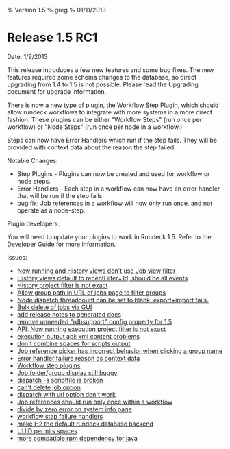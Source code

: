 % Version 1.5
% greg
% 01/11/2013

Release 1.5 RC1
===========

Date: 1/9/2013

This release introduces a few new features and some bug fixes. The new features required some schema changes to the database, so 
direct upgrading from 1.4 to 1.5 is not possible.  Please read the Upgrading document for upgrade information.

There is now a new type of plugin, the Workflow Step Plugin, which should allow rundeck workflows to integrate with more systems in a more direct fashion. These plugins can be either "Workflow Steps" (run once per workflow) or "Node Steps" (run once per node in a workflow.)

Steps can now have Error Handlers which run if the step fails. They will be provided with context data about the reason the step failed.

Notable Changes:

* Step Plugins - Plugins can now be created and used for workflow or node steps. 
* Error Handlers - Each step in a workflow can now have an error handler that will be run if the step fails. 
* bug fix: Job references in a workflow will now only run once, and not operate as a node-step.

Plugin developers:

You will need to update your plugins to work in Rundeck 1.5. Refer to the Developer Guide for more information.

Issues:

* [Now running and History views don't use Job view filter](https://github.com/dtolabs/rundeck/issues/273)
* [History views default to recentFilter=1d, should be all events](https://github.com/dtolabs/rundeck/issues/272)
* [History project filter is not exact](https://github.com/dtolabs/rundeck/issues/271)
* [Allow group path in URL of jobs page to filter groups](https://github.com/dtolabs/rundeck/issues/270)
* [Node dispatch threadcount can be set to blank. export+import fails.](https://github.com/dtolabs/rundeck/issues/269)
* [Bulk delete of jobs via GUI](https://github.com/dtolabs/rundeck/issues/268)
* [add release notes to generated docs](https://github.com/dtolabs/rundeck/issues/264)
* [remove unneeded "rdbsupport" config property for 1.5](https://github.com/dtolabs/rundeck/issues/262)
* [API: Now running execution project filter is not exact](https://github.com/dtolabs/rundeck/issues/261)
* [execution output api: xml content problems](https://github.com/dtolabs/rundeck/issues/259)
* [don't combine spaces for scripts output](https://github.com/dtolabs/rundeck/issues/258)
* [Job reference picker has incorrect behavior when clicking a group name](https://github.com/dtolabs/rundeck/issues/255)
* [Error handler failure reason as context data](https://github.com/dtolabs/rundeck/issues/248)
* [Workflow step plugins](https://github.com/dtolabs/rundeck/issues/246)
* [Job folder/group display still buggy](https://github.com/dtolabs/rundeck/issues/241)
* [dispatch -s scriptfile is broken](https://github.com/dtolabs/rundeck/issues/228)
* [can't delete job option](https://github.com/dtolabs/rundeck/issues/227)
* [dispatch with url option don't work](https://github.com/dtolabs/rundeck/issues/225)
* [Job references should run only once within a workflow](https://github.com/dtolabs/rundeck/issues/224)
* [divide by zero error on system info page](https://github.com/dtolabs/rundeck/issues/221)
* [workflow step failure handlers](https://github.com/dtolabs/rundeck/issues/218)
* [make H2 the default rundeck database backend](https://github.com/dtolabs/rundeck/issues/183)
* [UUID permits spaces](https://github.com/dtolabs/rundeck/issues/171)
* [more compatible rpm dependency for java](https://github.com/dtolabs/rundeck/issues/263)
